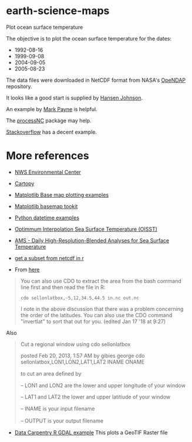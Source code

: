 # earth-science-maps

Plot ocean surface temperature

The objective is to plot the ocean surface temperature for the dates:

- 1992-08-16
- 1999-09-08
- 2004-09-05
- 2005-08-23

The data files were downloaded in NetCDF format from NASA's
[OpeNDAP](https://podaac-opendap.jpl.nasa.gov/opendap/allData/ghrsst/data/GDS2/L4/GLOB/CMC/CMC0.2deg/v2/1992/contents.html) repository.

It looks like a good start is supplied by [Hansen Johnson](https://hansenjohnson.org/post/sst-in-r/). 

An example by [Mark Payne](https://rpubs.com/markpayne/358146) is helpful.


The [processNC](https://rdrr.io/github/RS-eco/processNC/f/README.md) package may help.

[Stackoverflow](https://stackoverflow.com/questions/21280104/how-to-take-a-subset-from-a-netcdf-file-using-latitude-longitude-boundaries-in-r) has a decent example.

# More references

- [NWS Environmental Center](https://polar.ncep.noaa.gov/global/examples/usingpython.shtml)

- [Cartopy](https://scitools.org.uk/cartopy/docs/latest/index.html)

- [Matplotlib Base map plotting examples](https://matplotlib.org/basemap/users/examples.html)

- [Matplotlib basemap tookit](https://matplotlib.org/basemap/api/basemap_api.html)

- [Python datetime examples](https://docs.python.org/3/library/datetime.html)

- [Optimmum Interpolation Sea Surface Temperature (OISST)](https://www.ncdc.noaa.gov/oisst)

- [AMS - Daily High-Resolution-Blended Analyses for Sea Surface Temperature](https://journals.ametsoc.org/doi/10.1175/2007JCLI1824.1)

- [get a subset from netcdf in r](https://stackoverflow.com/questions/21280104/how-to-take-a-subset-from-a-netcdf-file-using-latitude-longitude-boundaries-in-r)


 - From [here](https://stackoverflow.com/questions/21280104/how-to-take-a-subset-from-a-netcdf-file-using-latitude-longitude-boundaries-in-r)

> You can also use CDO to extract the area from the bash command line first and
> then read the file in R:
> 
> `cdo sellonlatbox,-5,12,34.5,44.5 in.nc out.nc`
>
> I note in the above discussion that there was a problem concerning the order
> of the latitudes. You can also use the CDO command "invertlat" to sort that
> out for you. (edited Jan 17 '18 at 9:27)

Also

> Cut a regional window using cdo sellonlatbox
> 
> posted Feb 20, 2013, 1:57 AM by gibies george
cdo sellonlatbox,LON1,LON2,LAT1,LAT2 INAME ONAME
> 
> to cut an area deﬁned by
>
> – LON1 and LON2 are the lower and upper longitude of your window
>
> – LAT1 and LAT2 the lower and upper latitiude of your window
> 
> – INAME is your input ﬁlename
> 
> – OUTPUT is your output ﬁlename



- [Data Carpentry R GDAL example](https://datacarpentry.org/r-raster-vector-geospatial/01-raster-structure/index.html) This plots a GeoTIF Raster file


